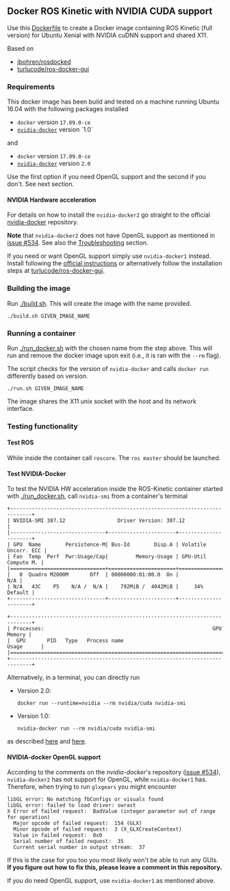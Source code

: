 ## Docker ROS Kinetic with NVIDIA CUDA support

Use this [Dockerfile](./Dockerfile) to create a Docker image containing ROS Kinetic (full version) for Ubuntu Xenial with NVIDIA cuDNN support and shared X11. 

Based on
* [jbohren/rosdocked](https://github.com/jbohren/rosdocked)
* [turlucode/ros-docker-gui](https://github.com/turlucode/ros-docker-gui/)

### Requirements

This docker image has been build and tested on a machine running Ubuntu 16.04 with the following packages installed
* `docker` version `17.09.0-ce`
* [`nvidia-docker`](https://github.com/NVIDIA/nvidia-docker/wiki/Installation-(version-1.0)) version `1.0`

and
* `docker` version `17.09.0-ce`
* [`nvidia-docker`](https://github.com/NVIDIA/nvidia-docker/wiki/About-version-2.0) version `2.0`

Use the first option if you need OpenGL support and the second if you don't. See next section.

#### NVIDIA Hardware acceleration

For details on how to install the `nvidia-docker2` go straight to the official [nvidia-docker](https://github.com/NVIDIA/nvidia-docker/wiki/Installation-(version-2.0)) repository.

**Note** that `nvidia-docker2` does not have OpenGL support as mentioned in [issue #534](https://github.com/NVIDIA/nvidia-docker/issues/534). See also the [Troubleshooting](#no-opengl-support-troubleshooting) section. 

If you need or want OpenGL support simply use `nvidia-docker1` instead.  Install following the [official instructions](https://github.com/NVIDIA/nvidia-docker/wiki/Installation-(version-1.0)) or alternatively follow the installation steps at [turlucode/ros-docker-gui](https://github.com/turlucode/ros-docker-gui/). 

### Building the image

Run [./build.sh](./build.sh). This will create the image with the name provided.
```
./build.sh GIVEN_IMAGE_NAME
```

### Running a container

Run [./run_docker.sh](./run_docker.sh) with the chosen name from the step above. This will run and remove the docker image upon exit (i.e., it is ran with the `--rm` flag).

The script checks for the version of `nvidia-docker` and calls `docker run` differently based on version.

```
./run.sh GIVEN_IMAGE_NAME
```

The image shares the X11 unix socket with the host and its network interface.

### Testing functionality

#### Test ROS

While inside the container call `roscore`. The `ros master` should be launched. 

#### Test NVIDIA-Docker

To test the NVIDIA HW acceleration inside the ROS-Kinetic container started with [./run_docker.sh](./run_docker.sh), call `nvidia-smi` from a container's terminal
```
+-----------------------------------------------------------------------------+
| NVIDIA-SMI 387.12                 Driver Version: 387.12                    |
|-------------------------------+----------------------+----------------------+
| GPU  Name        Persistence-M| Bus-Id        Disp.A | Volatile Uncorr. ECC |
| Fan  Temp  Perf  Pwr:Usage/Cap|         Memory-Usage | GPU-Util  Compute M. |
|===============================+======================+======================|
|   0  Quadro M2000M       Off  | 00000000:01:00.0  On |                  N/A |
| N/A   43C    P5    N/A /  N/A |    792MiB /  4042MiB |     34%      Default |
+-------------------------------+----------------------+----------------------+
                                                                               
+-----------------------------------------------------------------------------+
| Processes:                                                       GPU Memory |
|  GPU       PID   Type   Process name                             Usage      |
|=============================================================================|
+-----------------------------------------------------------------------------+
```

Alternatively, in a terminal, you can directly run
* Version 2.0:
	```
	docker run --runtime=nvidia --rm nvidia/cuda nvidia-smi
	```
* Version 1.0:
	```
	nvidia-docker run --rm nvidia/cuda nvidia-smi
	```
as described [here](https://github.com/NVIDIA/nvidia-docker/wiki/Usage) and [here](https://github.com/NVIDIA/nvidia-docker/wiki/Installation-(version-1.0)).

#### NVIDIA-docker OpenGL support

According to the comments on the _nvidia-docker_'s repository ([issue #534](https://github.com/NVIDIA/nvidia-docker/issues/534)), `nvidia-docker2` has not support for OpenGL, while `nvidia-docker1` has. Therefore, when trying to run `glxgears` you might encounter 
```
libGL error: No matching fbConfigs or visuals found
libGL error: failed to load driver: swrast
X Error of failed request:  BadValue (integer parameter out of range for operation)
  Major opcode of failed request:  154 (GLX)
  Minor opcode of failed request:  3 (X_GLXCreateContext)
  Value in failed request:  0x0
  Serial number of failed request:  35
  Current serial number in output stream:  37
```

If this is the case for you too you most likely won't be able to run any GUIs. **If you figure out how to fix this, please leave a comment in this repository.**

If you do need OpenGL support, use `nvidia-docker1` as mentioned above.